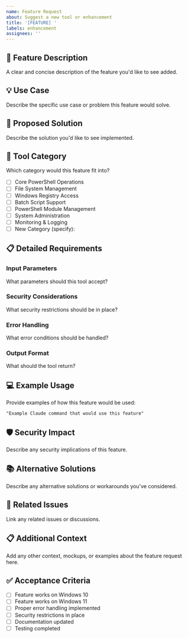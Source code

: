 ```yaml
---
name: Feature Request
about: Suggest a new tool or enhancement
title: '[FEATURE] '
labels: enhancement
assignees: ''
---
```


## 🚀 Feature Description
A clear and concise description of the feature you'd like to see added.

## 💡 Use Case
Describe the specific use case or problem this feature would solve.

## 🎯 Proposed Solution
Describe the solution you'd like to see implemented.

## 🔧 Tool Category
Which category would this feature fit into?
- [ ] Core PowerShell Operations
- [ ] File System Management
- [ ] Windows Registry Access
- [ ] Batch Script Support
- [ ] PowerShell Module Management
- [ ] System Administration
- [ ] Monitoring & Logging
- [ ] New Category (specify): 

## 📋 Detailed Requirements
### Input Parameters
What parameters should this tool accept?

### Security Considerations
What security restrictions should be in place?

### Error Handling
What error conditions should be handled?

### Output Format
What should the tool return?

## 💻 Example Usage
Provide examples of how this feature would be used:

```
"Example Claude command that would use this feature"
```

## 🛡️ Security Impact
Describe any security implications of this feature.

## 📚 Alternative Solutions
Describe any alternative solutions or workarounds you've considered.

## 🔗 Related Issues
Link any related issues or discussions.

## 📋 Additional Context
Add any other context, mockups, or examples about the feature request here.

## ✅ Acceptance Criteria
- [ ] Feature works on Windows 10
- [ ] Feature works on Windows 11
- [ ] Proper error handling implemented
- [ ] Security restrictions in place
- [ ] Documentation updated
- [ ] Testing completed
